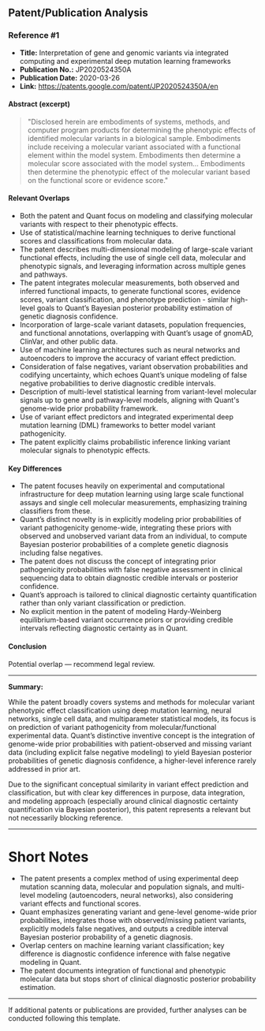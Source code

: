 ## Patent/Publication Analysis

### Reference #1

- **Title:** Interpretation of gene and genomic variants via integrated computing and experimental deep mutation learning frameworks
- **Publication No.:** JP2020524350A
- **Publication Date:** 2020-03-26
- **Link:** https://patents.google.com/patent/JP2020524350A/en

#### Abstract (excerpt)

> "Disclosed herein are embodiments of systems, methods, and computer program products for determining the phenotypic effects of identified molecular variants in a biological sample. Embodiments include receiving a molecular variant associated with a functional element within the model system. Embodiments then determine a molecular score associated with the model system... Embodiments then determine the phenotypic effect of the molecular variant based on the functional score or evidence score."

#### Relevant Overlaps

- Both the patent and Quant focus on modeling and classifying molecular variants with respect to their phenotypic effects.
- Use of statistical/machine learning techniques to derive functional scores and classifications from molecular data.
- The patent describes multi-dimensional modeling of large-scale variant functional effects, including the use of single cell data, molecular and phenotypic signals, and leveraging information across multiple genes and pathways.
- The patent integrates molecular measurements, both observed and inferred functional impacts, to generate functional scores, evidence scores, variant classification, and phenotype prediction - similar high-level goals to Quant’s Bayesian posterior probability estimation of genetic diagnosis confidence.
- Incorporation of large-scale variant datasets, population frequencies, and functional annotations, overlapping with Quant’s usage of gnomAD, ClinVar, and other public data.
- Use of machine learning architectures such as neural networks and autoencoders to improve the accuracy of variant effect prediction.
- Consideration of false negatives, variant observation probabilities and codifying uncertainty, which echoes Quant’s unique modeling of false negative probabilities to derive diagnostic credible intervals.
- Description of multi-level statistical learning from variant-level molecular signals up to gene and pathway-level models, aligning with Quant's genome-wide prior probability framework.
- Use of variant effect predictors and integrated experimental deep mutation learning (DML) frameworks to better model variant pathogenicity.
- The patent explicitly claims probabilistic inference linking variant molecular signals to phenotypic effects.

#### Key Differences

- The patent focuses heavily on experimental and computational infrastructure for deep mutation learning using large scale functional assays and single cell molecular measurements, emphasizing training classifiers from these.
- Quant’s distinct novelty is in explicitly modeling prior probabilities of variant pathogenicity genome-wide, integrating these priors with observed and unobserved variant data from an individual, to compute Bayesian posterior probabilities of a complete genetic diagnosis including false negatives.
- The patent does not discuss the concept of integrating prior pathogenicity probabilities with false negative assessment in clinical sequencing data to obtain diagnostic credible intervals or posterior confidence.
- Quant’s approach is tailored to clinical diagnostic certainty quantification rather than only variant classification or prediction.
- No explicit mention in the patent of modeling Hardy-Weinberg equilibrium-based variant occurrence priors or providing credible intervals reflecting diagnostic certainty as in Quant.

#### Conclusion

Potential overlap — recommend legal review.

---

**Summary:**

While the patent broadly covers systems and methods for molecular variant phenotypic effect classification using deep mutation learning, neural networks, single cell data, and multiparameter statistical models, its focus is on prediction of variant pathogenicity from molecular/functional experimental data. Quant’s distinctive inventive concept is the integration of genome-wide prior probabilities with patient-observed and missing variant data (including explicit false negative modeling) to yield Bayesian posterior probabilities of genetic diagnosis confidence, a higher-level inference rarely addressed in prior art.

Due to the significant conceptual similarity in variant effect prediction and classification, but with clear key differences in purpose, data integration, and modeling approach (especially around clinical diagnostic certainty quantification via Bayesian posterior), this patent represents a relevant but not necessarily blocking reference.

---

# Short Notes

- The patent presents a complex method of using experimental deep mutation scanning data, molecular and population signals, and multi-level modeling (autoencoders, neural networks), also considering variant effects and functional scores.
- Quant emphasizes generating variant and gene-level genome-wide prior probabilities, integrates those with observed/missing patient variants, explicitly models false negatives, and outputs a credible interval Bayesian posterior probability of a genetic diagnosis.
- Overlap centers on machine learning variant classification; key difference is diagnostic confidence inference with false negative modeling in Quant.
- The patent documents integration of functional and phenotypic molecular data but stops short of clinical diagnostic posterior probability estimation.

---

If additional patents or publications are provided, further analyses can be conducted following this template.
